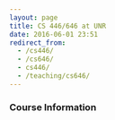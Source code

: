 ```yaml
---
layout: page
title: CS 446/646 at UNR
date: 2016-06-01 23:51
redirect_from:
  - /cs446/
  - /cs646/
  - cs446/
  - /teaching/cs646/
---
```


### Course Information
